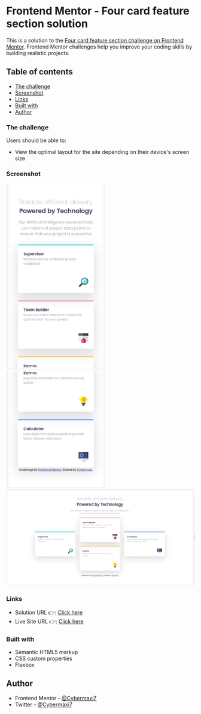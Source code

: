 # Frontend Mentor - Four card feature section solution

This is a solution to the [Four card feature section challenge on Frontend Mentor](https://www.frontendmentor.io/challenges/four-card-feature-section-weK1eFYK). Frontend Mentor challenges help you improve your coding skills by building realistic projects.

## Table of contents

- [The challenge](#the-challenge)
- [Screenshot](#screenshot)
- [Links](#links)
- [Built with](#built-with)
- [Author](#author)

### The challenge

Users should be able to:

- View the optimal layout for the site depending on their device's screen size

### Screenshot

![](./images/Screenshot%20from%202022-10-22%2014-51-23.png)
![](./images/Screenshot%20from%202022-10-22%2014-51-33.png)
![](./images/Screenshot%20from%202022-10-22%2015-04-38.png)

### Links

- Solution URL 👉: [Click here](https://your-solution-url.com)
- Live Site URL 👉: [Click here](https://cybermaxi7.github.io/Four-card-feature-section/)

### Built with

- Semantic HTML5 markup
- CSS custom properties
- Flexbox

## Author

- Frontend Mentor - [@Cybermaxi7](https://www.frontendmentor.io/profile/Cybermaxi7)
- Twitter - [@Cybermaxi7](https://www.twitter.com/Cybermaxi7)
